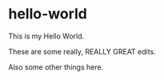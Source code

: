 # hello-world
This is my Hello World.

These are some really, REALLY GREAT edits.

Also some other things here.
